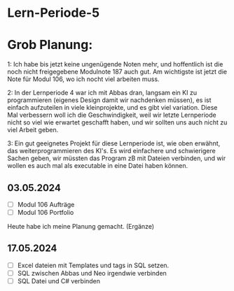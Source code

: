 # Lern-Periode-5

# Grob Planung:

1: Ich habe bis jetzt keine ungenügende Noten mehr, und hoffentlich ist die noch nicht freigegebene Modulnote 187 auch gut. Am wichtigste ist jetzt die Note für Modul 106, wo ich nocht viel arbeiten muss.

2: In der Lernperiode 4 war ich mit Abbas dran, langsam ein KI zu programmieren (eigenes Design damit wir nachdenken müssen), es ist einfach aufzuteilen in viele kleinprojekte, und es gibt viel variation. Diese Mal verbessern woll ich die Geschwindigkeit, weil wir letzte Lernperiode nicht so viel wie erwartet geschafft haben, und wir sollten uns auch nicht zu viel Arbeit geben.

3: Ein gut geeignetes Projekt für diese Lernperiode ist, wie oben erwähnt, das weiterprogrammieren des KI's. Es wird einfachere und schwierigere Sachen geben, wir müssten das Program zB mit Dateien verbinden, und wir wollen es auch mal als executable in eine Datei haben können.

## 03.05.2024

- [ ] Modul 106 Aufträge
- [ ] Modul 106 Portfolio

Heute habe ich meine Planung gemacht. (Ergänze)

## 17.05.2024

- [ ] Excel dateien mit Templates und tags in SQL setzen.
- [ ] SQL zwischen Abbas und Neo irgendwie verbinden
- [ ] SQL Datei und C# verbinden
